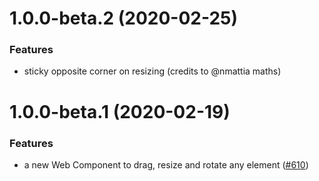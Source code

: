 <a name="1.0.0-beta.2"></a>

# 1.0.0-beta.2 (2020-02-25)

### Features

- sticky opposite corner on resizing (credits to @nmattia maths)

<a name="1.0.0-beta.1"></a>

# 1.0.0-beta.1 (2020-02-19)

### Features

- a new Web Component to drag, resize and rotate any element ([#610](https://github.com/deckgo/deckdeckgo/issues/610))
